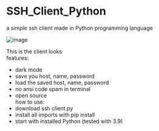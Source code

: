 # SSH_Client_Python
a simple ssh client made in Python programming language 

![image](https://github.com/Portal2001/SSH_Client_Python/assets/74851280/41adef9b-d8b4-4ddc-b65b-ed8acee7c9bf)
  
This is the client looks   
features:  
- dark mode
- save you host, name, password
- load the saved host, name, password
- no ansi code spam in terminal
- open source  
how to use:    
- download ssh client.py
- install all imports with pip install <name>
- start with installed Python (tested with 3.9)
